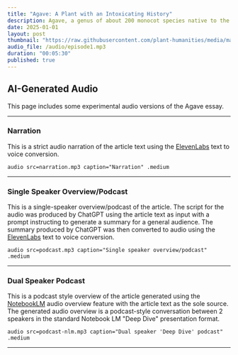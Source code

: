 ```yaml
---
title: "Agave: A Plant with an Intoxicating History"
description: Agave, a genus of about 200 monocot species native to the Americas, is best known today as the source of tequila. Beyond spirits, agave has long held cultural, religious, and environmental significance, shaping ancient Amerindian life, European botany, Mexican identity, and modern sustainability efforts.
date: 2025-01-01
layout: post
thumbnail: "https://raw.githubusercontent.com/plant-humanities/media/main/thumbnails/agave.jpg"
audio_file: /audio/episode1.mp3
duration: "00:05:30"
published: true
---
```


<style>
  iframe[src*="audio"] { margin: 2em 0; }
</style>

## AI-Generated Audio

This page includes some experimental audio versions of the Agave essay.

---

### Narration

This is a strict audio narration of the article text using the [ElevenLabs](https://elevenlabs.io/) text to voice conversion.

`audio src=narration.mp3 caption="Narration" .medium`

---

### Single Speaker Overview/Podcast

This is a single-speaker overview/podcast of the article.  The script for the audio was produced by ChatGPT using the article text as input with a prompt instructing to generate a summary for a general audience.  The summary produced by ChatGPT was then converted to audio using the [ElevenLabs](https://elevenlabs.io/) text to voice conversion.

`audio src=podcast.mp3 caption="Single speaker overview/podcast" .medium`

---

### Dual Speaker Podcast

This is a podcast style overview of the article generated using the [NotebookLM](https://notebooklm.google.com/) audio overview feature with the article text as the sole source.  The generated audio overview is a podcast-style conversation between 2 speakers in the standard Notebook LM "Deep Dive" presentation format.

`audio src=podcast-nlm.mp3 caption="Dual speaker 'Deep Dive' podcast" .medium`

---